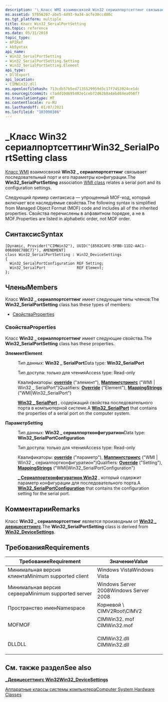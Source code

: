 ```yaml
---
description: '\_Класс WMI взаимосвязей Win32 сериалпортсеттинг связывает последовательный порт и его параметры конфигурации.'
ms.assetid: 57856207-abe5-4d93-9a34-acfe30ccd80c
ms.tgt_platform: multiple
title: Класс Win32_SerialPortSetting
ms.topic: reference
ms.date: 05/31/2018
topic_type:
- APIRef
- kbSyntax
api_name:
- Win32_SerialPortSetting
- Win32_SerialPortSetting.Setting
- Win32_SerialPortSetting.Element
api_type:
- DllExport
api_location:
- CIMWin32.dll
ms.openlocfilehash: 713cdb57b5ed7135529959d3c17f7453924ce1dc
ms.sourcegitcommit: c7add10d695482e1ceb72d62b8a4ebd84ea050f7
ms.translationtype: MT
ms.contentlocale: ru-RU
ms.lasthandoff: 01/07/2021
ms.locfileid: "103990386"
---
```

# <a name="win32_serialportsetting-class"></a><span data-ttu-id="2479f-103">\_Класс Win32 сериалпортсеттинг</span><span class="sxs-lookup"><span data-stu-id="2479f-103">Win32\_SerialPortSetting class</span></span>

<span data-ttu-id="2479f-104">[Класс WMI](../wmisdk/retrieving-a-class.md) взаимосвязей **Win32 \_ сериалпортсеттинг** связывает последовательный порт и его параметры конфигурации.</span><span class="sxs-lookup"><span data-stu-id="2479f-104">The **Win32\_SerialPortSetting** association [WMI class](../wmisdk/retrieving-a-class.md) relates a serial port and its configuration settings.</span></span>

<span data-ttu-id="2479f-105">Следующий пример синтаксиса — упрощенный MOF-код, который включает все наследуемые свойства.</span><span class="sxs-lookup"><span data-stu-id="2479f-105">The following syntax is simplified from Managed Object Format (MOF) code and includes all of the inherited properties.</span></span> <span data-ttu-id="2479f-106">Свойства перечислены в алфавитном порядке, а не в MOF.</span><span class="sxs-lookup"><span data-stu-id="2479f-106">Properties are listed in alphabetic order, not MOF order.</span></span>

## <a name="syntax"></a><span data-ttu-id="2479f-107">Синтаксис</span><span class="sxs-lookup"><span data-stu-id="2479f-107">Syntax</span></span>

``` syntax
[Dynamic, Provider("CIMWin32"), UUID("{8502C4FE-5FBB-11D2-AAC1-006008C78BC7}"), AMENDMENT]
class Win32_SerialPortSetting : Win32_DeviceSettings
{
  Win32_SerialPortConfiguration REF Setting;
  Win32_SerialPort              REF Element;
};
```

## <a name="members"></a><span data-ttu-id="2479f-108">Члены</span><span class="sxs-lookup"><span data-stu-id="2479f-108">Members</span></span>

<span data-ttu-id="2479f-109">Класс **Win32 \_ сериалпортсеттинг** имеет следующие типы членов:</span><span class="sxs-lookup"><span data-stu-id="2479f-109">The **Win32\_SerialPortSetting** class has these types of members:</span></span>

-   [<span data-ttu-id="2479f-110">Свойства</span><span class="sxs-lookup"><span data-stu-id="2479f-110">Properties</span></span>](#properties)

### <a name="properties"></a><span data-ttu-id="2479f-111">Свойства</span><span class="sxs-lookup"><span data-stu-id="2479f-111">Properties</span></span>

<span data-ttu-id="2479f-112">Класс **Win32 \_ сериалпортсеттинг** имеет следующие свойства.</span><span class="sxs-lookup"><span data-stu-id="2479f-112">The **Win32\_SerialPortSetting** class has these properties.</span></span>

<dl> <dt>

<span data-ttu-id="2479f-113">**Элемент**</span><span class="sxs-lookup"><span data-stu-id="2479f-113">**Element**</span></span>
</dt> <dd> <dl> <dt>

<span data-ttu-id="2479f-114">Тип данных: **Win32 \_ SerialPort**</span><span class="sxs-lookup"><span data-stu-id="2479f-114">Data type: **Win32\_SerialPort**</span></span>
</dt> <dt>

<span data-ttu-id="2479f-115">Тип доступа: только для чтения</span><span class="sxs-lookup"><span data-stu-id="2479f-115">Access type: Read-only</span></span>
</dt> <dt>

<span data-ttu-id="2479f-116">Квалификаторы: [**override**](../wmisdk/standard-qualifiers.md) ("элемент"), [**Маппингстрингс**](../wmisdk/standard-qualifiers.md) ("WMI \| Win32 \_ SerialPort")</span><span class="sxs-lookup"><span data-stu-id="2479f-116">Qualifiers: [**Override**](../wmisdk/standard-qualifiers.md) ("Element"), [**MappingStrings**](../wmisdk/standard-qualifiers.md) ("WMI\|Win32\_SerialPort")</span></span>
</dt> </dl>

<span data-ttu-id="2479f-117">[**Win32 \_ SerialPort**](win32-serialport.md) , содержащий свойства последовательного порта в компьютерной системе.</span><span class="sxs-lookup"><span data-stu-id="2479f-117">A [**Win32\_SerialPort**](win32-serialport.md) that contains the properties of a serial port on the computer system.</span></span>

</dd> <dt>

<span data-ttu-id="2479f-118">**Параметр**</span><span class="sxs-lookup"><span data-stu-id="2479f-118">**Setting**</span></span>
</dt> <dd> <dl> <dt>

<span data-ttu-id="2479f-119">Тип данных: **Win32 \_ сериалпортконфигуратион**</span><span class="sxs-lookup"><span data-stu-id="2479f-119">Data type: **Win32\_SerialPortConfiguration**</span></span>
</dt> <dt>

<span data-ttu-id="2479f-120">Тип доступа: только для чтения</span><span class="sxs-lookup"><span data-stu-id="2479f-120">Access type: Read-only</span></span>
</dt> <dt>

<span data-ttu-id="2479f-121">Квалификаторы: [**override**](../wmisdk/standard-qualifiers.md) ("параметр"), [**Маппингстрингс**](../wmisdk/standard-qualifiers.md) ("WMI \| Win32 \_ сериалпортконфигуратион")</span><span class="sxs-lookup"><span data-stu-id="2479f-121">Qualifiers: [**Override**](../wmisdk/standard-qualifiers.md) ("Setting"), [**MappingStrings**](../wmisdk/standard-qualifiers.md) ("WMI\|Win32\_SerialPortConfiguration")</span></span>
</dt> </dl>

<span data-ttu-id="2479f-122">[**\_ Сериалпортконфигуратион Win32**](win32-serialportconfiguration.md) , который содержит параметр конфигурации для последовательного порта.</span><span class="sxs-lookup"><span data-stu-id="2479f-122">A [**Win32\_SerialPortConfiguration**](win32-serialportconfiguration.md) that contains the configuration setting for the serial port.</span></span>

</dd> </dl>

## <a name="remarks"></a><span data-ttu-id="2479f-123">Комментарии</span><span class="sxs-lookup"><span data-stu-id="2479f-123">Remarks</span></span>

<span data-ttu-id="2479f-124">Класс **Win32 \_ сериалпортсеттинг** является производным от [**Win32 \_ девицесеттингс**](win32-devicesettings.md).</span><span class="sxs-lookup"><span data-stu-id="2479f-124">The **Win32\_SerialPortSetting** class is derived from [**Win32\_DeviceSettings**](win32-devicesettings.md).</span></span>

## <a name="requirements"></a><span data-ttu-id="2479f-125">Требования</span><span class="sxs-lookup"><span data-stu-id="2479f-125">Requirements</span></span>



| <span data-ttu-id="2479f-126">Требование</span><span class="sxs-lookup"><span data-stu-id="2479f-126">Requirement</span></span> | <span data-ttu-id="2479f-127">Значение</span><span class="sxs-lookup"><span data-stu-id="2479f-127">Value</span></span> |
|-------------------------------------|-----------------------------------------------------------------------------------------|
| <span data-ttu-id="2479f-128">Минимальная версия клиента</span><span class="sxs-lookup"><span data-stu-id="2479f-128">Minimum supported client</span></span><br/> | <span data-ttu-id="2479f-129">Windows Vista</span><span class="sxs-lookup"><span data-stu-id="2479f-129">Windows Vista</span></span><br/>                                                                |
| <span data-ttu-id="2479f-130">Минимальная версия сервера</span><span class="sxs-lookup"><span data-stu-id="2479f-130">Minimum supported server</span></span><br/> | <span data-ttu-id="2479f-131">Windows Server 2008</span><span class="sxs-lookup"><span data-stu-id="2479f-131">Windows Server 2008</span></span><br/>                                                          |
| <span data-ttu-id="2479f-132">Пространство имен</span><span class="sxs-lookup"><span data-stu-id="2479f-132">Namespace</span></span><br/>                | <span data-ttu-id="2479f-133">Корневой \\ CIMV2</span><span class="sxs-lookup"><span data-stu-id="2479f-133">Root\\CIMV2</span></span><br/>                                                                  |
| <span data-ttu-id="2479f-134">MOF</span><span class="sxs-lookup"><span data-stu-id="2479f-134">MOF</span></span><br/>                      | <dl> <span data-ttu-id="2479f-135"><dt>CIMWin32. mof</dt></span><span class="sxs-lookup"><span data-stu-id="2479f-135"><dt>CIMWin32.mof</dt></span></span> </dl> |
| <span data-ttu-id="2479f-136">DLL</span><span class="sxs-lookup"><span data-stu-id="2479f-136">DLL</span></span><br/>                      | <dl> <span data-ttu-id="2479f-137"><dt>CIMWin32.dll</dt></span><span class="sxs-lookup"><span data-stu-id="2479f-137"><dt>CIMWin32.dll</dt></span></span> </dl> |



## <a name="see-also"></a><span data-ttu-id="2479f-138">См. также раздел</span><span class="sxs-lookup"><span data-stu-id="2479f-138">See also</span></span>

<dl> <dt>

[<span data-ttu-id="2479f-139">**\_Девицесеттингс Win32**</span><span class="sxs-lookup"><span data-stu-id="2479f-139">**Win32\_DeviceSettings**</span></span>](win32-devicesettings.md)
</dt> <dt>

[<span data-ttu-id="2479f-140">Аппаратные классы системы компьютера</span><span class="sxs-lookup"><span data-stu-id="2479f-140">Computer System Hardware Classes</span></span>](computer-system-hardware-classes.md)
</dt> </dl>

 

 
